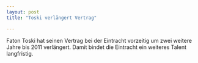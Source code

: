 ```yaml
---
layout: post
title: "Toski verlängert Vertrag"

---
```


Faton Toski hat seinen Vertrag bei der Eintracht vorzeitig um zwei weitere Jahre bis 2011 verlängert. Damit bindet die Eintracht ein weiteres Talent langfristig.



